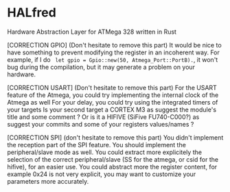 # HALfred
Hardware Abstraction Layer for ATMega 328 written in Rust


[CORRECTION GPIO] (Don't hesitate to remove this part)
It would be nice to have something to prevent modifying the register in an incoherent way. For example, if I do ``` let gpio = Gpio::new(50, Atmega_Port::PortB).```, it won't bug during the compilation, but it may generate a problem on your hardware.


[CORRECTION USART] (Don't hesitate to remove this part)
For the USART feature of the Atmega, you could try implementing the internal clock of the Atmega as well
For your delay, you could try using the integrated timers of your targets
Is your second target a CORTEX M3 as suggest the module's title and some comment ? Or is it a HIFIVE (SiFive FU740-C000?) as suggest your commits and some of your registers values/names ?


[CORRECTION SPI] (don't hesitate to remove this part)
You didn't implement the reception part of the SPI feature.
You should implement the peripheral/slave mode as well.
You could extract more explicitely the selection of the correct peripheral/slave (SS for the atmega, or csid for the hifive), for an easier use.
You could abstract more the register content, for example 0x24 is not very explicit, you may want to customize your parameters more accurately.